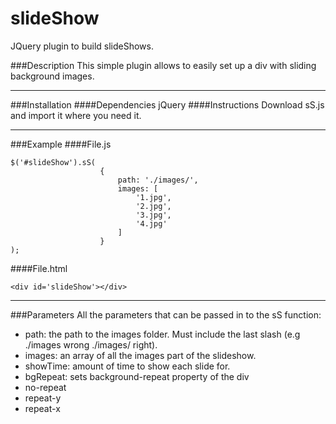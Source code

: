 # slideShow

JQuery plugin to build slideShows.

###Description
This simple plugin allows to easily set up a div with sliding background images.
***
###Installation
####Dependencies
jQuery
####Instructions
Download sS.js and import it where you need it. 
***
###Example
####File.js
```
$('#slideShow').sS(
					{
						path: './images/',
						images: [
							'1.jpg',
							'2.jpg',
							'3.jpg',
							'4.jpg'
						]
					}
);
```
####File.html
```
<div id='slideShow'></div>
```
***
###Parameters
All the parameters that can be passed in to the sS function:
* path: the path to the images folder. Must include the last slash (e.g ./images wrong ./images/ right).
* images: an array of all the images part of the slideshow.
* showTime: amount of time to show each slide for.
* bgRepeat: sets background-repeat property of the div
 * no-repeat
 * repeat-y
 * repeat-x



